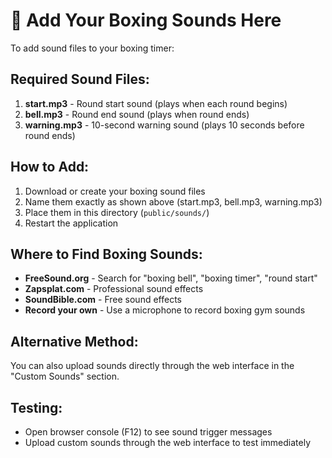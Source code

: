 # 🎵 Add Your Boxing Sounds Here

To add sound files to your boxing timer:

## Required Sound Files:
1. **start.mp3** - Round start sound (plays when each round begins)
2. **bell.mp3** - Round end sound (plays when round ends)
3. **warning.mp3** - 10-second warning sound (plays 10 seconds before round ends)

## How to Add:
1. Download or create your boxing sound files
2. Name them exactly as shown above (start.mp3, bell.mp3, warning.mp3)
3. Place them in this directory (`public/sounds/`)
4. Restart the application

## Where to Find Boxing Sounds:
- **FreeSound.org** - Search for "boxing bell", "boxing timer", "round start"
- **Zapsplat.com** - Professional sound effects
- **SoundBible.com** - Free sound effects
- **Record your own** - Use a microphone to record boxing gym sounds

## Alternative Method:
You can also upload sounds directly through the web interface in the "Custom Sounds" section.

## Testing:
- Open browser console (F12) to see sound trigger messages
- Upload custom sounds through the web interface to test immediately


